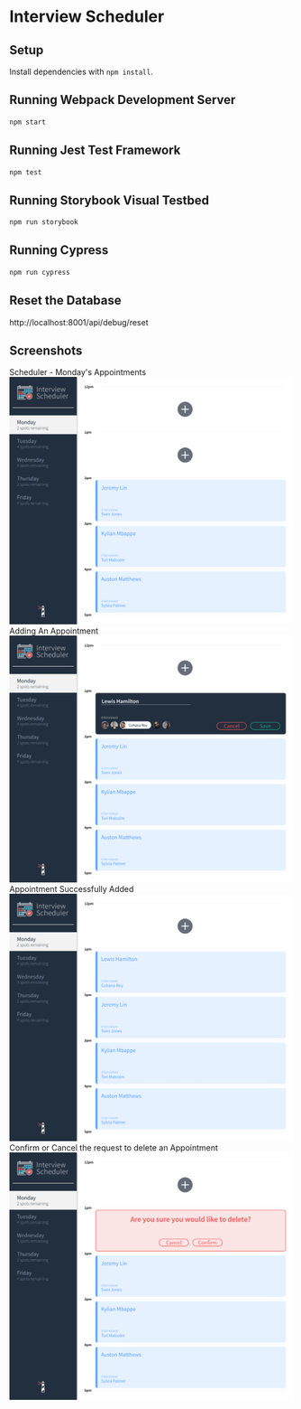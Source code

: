 # Interview Scheduler

## Setup

Install dependencies with `npm install`.

## Running Webpack Development Server

```sh
npm start
```

## Running Jest Test Framework

```sh
npm test
```

## Running Storybook Visual Testbed

```sh
npm run storybook
```
## Running Cypress

```sh
npm run cypress
```
## Reset the Database
http://localhost:8001/api/debug/reset

## Screenshots
Scheduler - Monday's Appointments
!["Screenshot showing Monday's Appointments"](/public/images/Home-Page.png)
Adding An Appointment
!["Screenshot showing Adding an Appointment"](/public/images/adding-an-appointment.png)
Appointment Successfully Added
!["Screenshot showing the appointment added"](/public/images/appointment-added.png)
Confirm or Cancel the request to delete an Appointment
!["Screenshot requesting confirm or cancel the request to delete an Appointment"](/public/images/delete-confirmation.png)
